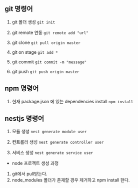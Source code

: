 git 명령어
-------------
1. git 폴더 생성 
``` git init ```

2. git remote 연동
``` git remote add "url" ```

3. git clone
``` git pull origin master ```

4. git on stage
``` git add * ```

5. git commit
``` git commit -m "message" ```

6. git push
``` git push origin master ```


npm 명령어
-------------
1. 현재 package.json 에 있는 dependencies install
``` npm install ```

nestjs 명령어
-------------
1. 모듈 생성
``` nest generate module user ```

2. 컨트롤러 생성
``` nest generate controller user ```

3. 서비스 생성
``` nest generate service user ```


- node 프로젝트 생성 과정
1. git에서 pull받는다.
2. node_modules 폴더가 존재할 경우 제거하고 npm install 한다.
